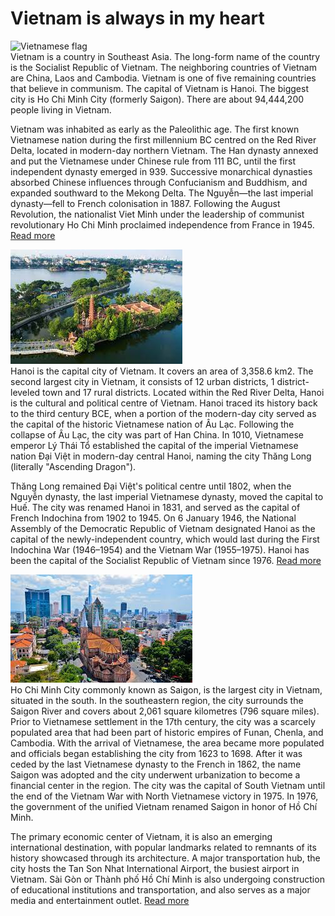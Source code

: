 # Vietnam is always in my heart
![Vietnamese flag](/home/user/Desktop/Tour_Guide/Image/vnFlag.jpeg) \
Vietnam  is a country in Southeast Asia. The long-form name of the country is the Socialist Republic of Vietnam. The neighboring countries of Vietnam are China, Laos and Cambodia. Vietnam is one of five remaining countries that believe in communism. The capital of Vietnam is Hanoi. The biggest city is Ho Chi Minh City (formerly Saigon). There are about 94,444,200 people living in Vietnam.

Vietnam was inhabited as early as the Paleolithic age. The first known Vietnamese nation during the first millennium BC centred on the Red River Delta, located in modern-day northern Vietnam. The Han dynasty annexed and put the Vietnamese under Chinese rule from 111 BC, until the first independent dynasty emerged in 939. Successive monarchical dynasties absorbed Chinese influences through Confucianism and Buddhism, and expanded southward to the Mekong Delta. The Nguyễn—the last imperial dynasty—fell to French colonisation in 1887. Following the August Revolution, the nationalist Viet Minh under the leadership of communist revolutionary Ho Chi Minh proclaimed independence from France in 1945. 
[Read more](https://worldtravelfamily.com/vietnam-travel-blog/) 

![Hanoi - The capital of Vietnam](/Image/hanoi.jpeg) \
Hanoi is the capital city of Vietnam. It covers an area of 3,358.6 km2. The second largest city in Vietnam, it consists of 12 urban districts, 1 district-leveled town and 17 rural districts. Located within the Red River Delta, Hanoi is the cultural and political centre of Vietnam.
Hanoi traced its history back to the third century BCE, when a portion of the modern-day city served as the capital of the historic Vietnamese nation of Âu Lạc. Following the collapse of Âu Lạc, the city was part of Han China. In 1010, Vietnamese emperor Lý Thái Tổ established the capital of the imperial Vietnamese nation Đại Việt in modern-day central Hanoi, naming the city Thăng Long (literally "Ascending Dragon"). 

Thăng Long remained Đại Việt's political centre until 1802, when the Nguyễn dynasty, the last imperial Vietnamese dynasty, moved the capital to Huế. The city was renamed Hanoi in 1831, and served as the capital of French Indochina from 1902 to 1945. On 6 January 1946, the National Assembly of the Democratic Republic of Vietnam designated Hanoi as the capital of the newly-independent country, which would last during the First Indochina War (1946–1954) and the Vietnam War (1955–1975). Hanoi has been the capital of the Socialist Republic of Vietnam since 1976. [Read more](https://www.thelostpassport.com/hanoi-travel-guide/)

![Hochiminh city -The old name is Saigon](/hcm.jpeg) \
Ho Chi Minh City commonly known as Saigon, is the largest city in Vietnam, situated in the south. In the southeastern region, the city surrounds the Saigon River and covers about 2,061 square kilometres (796 square miles).
Prior to Vietnamese settlement in the 17th century, the city was a scarcely populated area that had been part of historic empires of Funan, Chenla, and Cambodia. With the arrival of Vietnamese, the area became more populated and officials began establishing the city from 1623 to 1698. After it was ceded by the last Vietnamese dynasty to the French in 1862, the name Saigon was adopted and the city underwent urbanization to become a financial center in the region. The city was the capital of South Vietnam until the end of the Vietnam War with North Vietnamese victory in 1975. In 1976, the government of the unified Vietnam renamed Saigon in honor of Hồ Chí Minh.

The primary economic center of Vietnam, it is also an emerging international destination, with popular landmarks related to remnants of its history showcased through its architecture. A major transportation hub, the city hosts the Tan Son Nhat International Airport, the busiest airport in Vietnam. Sài Gòn or Thành phố Hồ Chí Minh is also undergoing construction of educational institutions and transportation, and also serves as a major media and entertainment outlet. [Read more](https://www.willflyforfood.net/the-first-timers-travel-guide-to-ho-chi-minh-city-saigon-vietnam/)